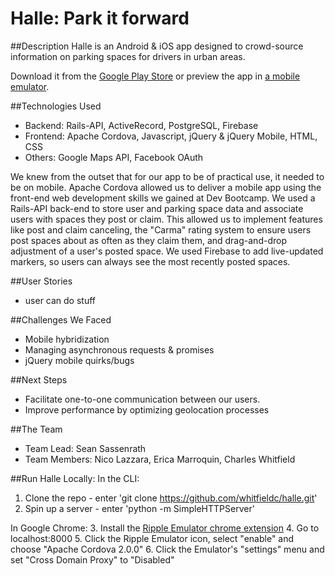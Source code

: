 # Halle: Park it forward

##Description
Halle is an Android & iOS app designed to crowd-source information on parking spaces for drivers in urban areas.

Download it from the [Google Play Store](https://play.google.com/store/apps/details?id=com.halle.parking) or
preview the app in [a mobile emulator](http://mobt.me/BlJo).

##Technologies Used
  * Backend: Rails-API, ActiveRecord, PostgreSQL, Firebase
  * Frontend: Apache Cordova, Javascript, jQuery & jQuery Mobile, HTML, CSS
  * Others: Google Maps API, Facebook OAuth

  We knew from the outset that for our app to be of practical use, it needed to be on mobile. Apache Cordova allowed us to deliver a mobile app using the front-end web development skills we gained at Dev Bootcamp. We used a Rails-API back-end to store user and parking space data and associate users with spaces they post or claim. This allowed us to implement features like post and claim canceling, the "Carma" rating system to ensure users post spaces about as often as they claim them, and drag-and-drop adjustment of a user's posted space. We used Firebase to add live-updated markers, so users can always see the most recently posted spaces.

##User Stories
  * user can do stuff

##Challenges We Faced
  * Mobile hybridization
  * Managing asynchronous requests & promises
  * jQuery mobile quirks/bugs

##Next Steps
  * Facilitate one-to-one communication between our users.
  * Improve performance by optimizing geolocation processes

##The Team
  * Team Lead: Sean Sassenrath
  * Team Members: Nico Lazzara, Erica Marroquin, Charles Whitfield

##Run Halle Locally:
In the CLI:
  1. Clone the repo - enter 'git clone https://github.com/whitfieldc/halle.git'
  2. Spin up a server - enter 'python -m SimpleHTTPServer'

In Google Chrome:
  3. Install the [Ripple Emulator chrome extension](https://chrome.google.com/webstore/detail/ripple-emulator-beta/geelfhphabnejjhdalkjhgipohgpdnoc?hl=en)
  4. Go to localhost:8000
  5. Click the Ripple Emulator icon, select "enable" and choose "Apache Cordova 2.0.0"
  6. Click the Emulator's "settings" menu and set "Cross Domain Proxy" to "Disabled"